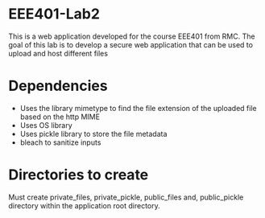 # EEE401-Lab2
This is a web application developed for the course EEE401 from RMC.
The goal of this lab is to develop a secure web application that can be used to upload and host different files

# Dependencies
* Uses the library mimetype to find the file extension of the uploaded file based on the http MIME
* Uses OS library
* Uses pickle library to store the file metadata
* bleach to sanitize inputs

# Directories to create
Must create private_files, private_pickle, public_files and, public_pickle directory within the application root directory.